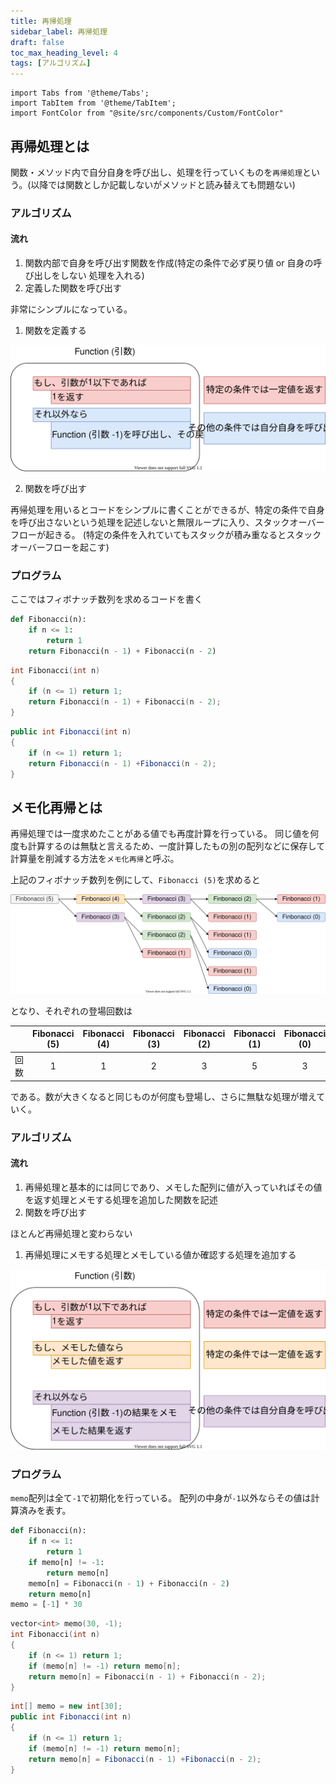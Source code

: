 ```yaml
---
title: 再帰処理
sidebar_label: 再帰処理
draft: false
toc_max_heading_level: 4
tags: [アルゴリズム]
---
```


```mdx-code-block
import Tabs from '@theme/Tabs';
import TabItem from '@theme/TabItem';
import FontColor from "@site/src/components/Custom/FontColor"
```

## 再帰処理とは

関数・メソッド内で自分自身を呼び出し、処理を行っていくものを`再帰処理`という。(以降では関数としか記載しないがメソッドと読み替えても問題ない)

### アルゴリズム

#### 流れ

1. 関数内部で自身を呼び出す関数を作成(特定の条件で<FontColor color="red">必ず</FontColor>戻り値 or 自身の呼び出しをしない 処理を入れる)
2. 定義した関数を呼び出す

非常にシンプルになっている。

1. 関数を定義する

![イメージ図](/img/svg/Algorithm/recursive/recursive-1.drawio.svg "関数定義")

2. 関数を呼び出す

再帰処理を用いるとコードをシンプルに書くことができるが、特定の条件で自身を呼び出さないという処理を記述しないと無限ループに入り、スタックオーバーフローが起きる。
(特定の条件を入れていてもスタックが積み重なるとスタックオーバーフローを起こす)

### プログラム

ここではフィボナッチ数列を求めるコードを書く

<Tabs groupId="code">
  <TabItem value="python" label="Python" default>

```python
def Fibonacci(n):
    if n <= 1:
        return 1
    return Fibonacci(n - 1) + Fibonacci(n - 2)
```

  </TabItem>
  <TabItem value="C++" label="C++">

```cpp
int Fibonacci(int n)
{
    if (n <= 1) return 1;
    return Fibonacci(n - 1) + Fibonacci(n - 2);
}
```

  </TabItem>
  <TabItem value="C#" label="C#">

```csharp
public int Fibonacci(int n)
{
    if (n <= 1) return 1;
    return Fibonacci(n - 1) +Fibonacci(n - 2);
}
```

  </TabItem>
</Tabs>

## メモ化再帰とは

再帰処理では一度求めたことがある値でも再度計算を行っている。
同じ値を何度も計算するのは無駄と言えるため、一度計算したもの別の配列などに保存して計算量を削減する方法を`メモ化再帰`と呼ぶ。

上記のフィボナッチ数列を例にして、`Fibonacci (5)`を求めると

![イメージ図](/img/svg/Algorithm/recursive/recursive-2.drawio.svg "フィボナッチ")

となり、それぞれの登場回数は

|      | Fibonacci (5) | Fibonacci (4) | Fibonacci (3) | Fibonacci (2) | Fibonacci (1) | Fibonacci (0) |
| :--: | :-----------: | :-----------: | :-----------: | :-----------: | :-----------: | :-----------: |
| 回数 |       1       |       1       |       2       |       3       |       5       |       3       |

である。数が大きくなると同じものが何度も登場し、さらに無駄な処理が増えていく。

### アルゴリズム

#### 流れ

1. 再帰処理と基本的には同じであり、メモした配列に値が入っていればその値を返す処理とメモする処理を追加した関数を記述
2. 関数を呼び出す

ほとんど再帰処理と変わらない

1. 再帰処理にメモする処理とメモしている値か確認する処理を追加する

![イメージ図](/img/svg/Algorithm/recursive/recursive-3.drawio.svg "メモ化")

### プログラム

`memo`配列は全て`-1`で初期化を行っている。
配列の中身が`-1`以外ならその値は計算済みを表す。

<Tabs groupId="code">
  <TabItem value="python" label="Python" default>

```python
def Fibonacci(n):
    if n <= 1:
        return 1
    if memo[n] != -1:
        return memo[n]
    memo[n] = Fibonacci(n - 1) + Fibonacci(n - 2)
    return memo[n]
memo = [-1] * 30
```

  </TabItem>
  <TabItem value="C++" label="C++">

```cpp
vector<int> memo(30, -1);
int Fibonacci(int n)
{
    if (n <= 1) return 1;
    if (memo[n] != -1) return memo[n];
    return memo[n] = Fibonacci(n - 1) + Fibonacci(n - 2);
}
```

  </TabItem>
  <TabItem value="C#" label="C#">

```csharp
int[] memo = new int[30];
public int Fibonacci(int n)
{
    if (n <= 1) return 1;
    if (memo[n] != -1) return memo[n];
    return memo[n] = Fibonacci(n - 1) +Fibonacci(n - 2);
}
```

  </TabItem>
</Tabs>
